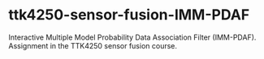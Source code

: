 # ttk4250-sensor-fusion-IMM-PDAF
Interactive Multiple Model Probability Data Association Filter (IMM-PDAF). Assignment in the TTK4250 sensor fusion course. 
